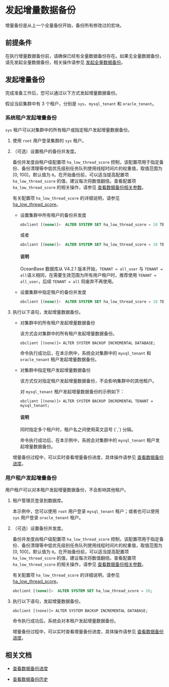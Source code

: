 # 发起增量数据备份

增量备份是从上一个全量备份开始，备份所有修改过的宏块。

## 前提条件

在执行增量数据备份前，请确保已经有全量数据备份存在。如果无全量数据备份，请先发起全量数据备份，相关操作请参见 [发起全量数据备份](../400.data-backup/200.initiate-full-data-backup.md)。
  
## 发起增量备份

完成准备工作后，您可以通过以下方式发起增量数据备份。

假设当前集群中有 3 个租户，分别是 `sys`、`mysql_tenant` 和 `oracle_tenant`。

### 系统租户发起增量备份

`sys` 租户可以对集群中的所有租户或指定租户发起增量数据备份。

1. 使用 `root` 用户登录集群的 `sys` 租户。

2. （可选）设置租户的备份并发度。

   备份并发度由租户级配置项 `ha_low_thread_score` 控制，该配置项用于指定备份、备份清理等中低优先级别任务队列使用线程时间片的权重值，取值范围为 [0, 100]，默认值为 `0`。在开始备份前，可以适当提高配置项 `ha_low_thread_score` 的值，建议每次将数值翻倍。查看配置项 `ha_low_thread_score` 的相关操作，请参见 [查看数据备份相关参数](700.parameters-of-data-backup.md)。

   有关配置项 `ha_low_thread_score` 的详细说明，请参见 [ha_low_thread_score](../../../700.reference/800.configuration-items-and-system-variables/100.system-configuration-items/400.tenant-level-configuration-items/4100.ha_high_thread_score.md)。

   * 设置集群中所有租户的备份并发度

      ```sql
      obclient [(none)]>  ALTER SYSTEM SET ha_low_thread_score = 10 TENANT = all_user;
      ```

      或者

      ```sql
      obclient [(none)]>  ALTER SYSTEM SET ha_low_thread_score = 10 TENANT = all;
      ```
  
      <main id="notice" type='explain'>
      <h4>说明</h4>
      <p>OceanBase 数据库从 V4.2.1 版本开始，<code>TENANT = all_user</code> 与 <code>TENANT = all</code>语义相同，在需要生效范围为所有用户租户时，推荐使用 <code>TENANT = all_user</code>，后续 <code>TENANT = all</code> 将废弃不再使用。</p>
      </main>

   * 设置集群中指定租户的备份并发度

      ```sql
      obclient [(none)]>  ALTER SYSTEM SET ha_low_thread_score = 10 TENANT = mysql_tenant;
      ```

3. 执行以下语句，发起增量数据备份。

   * 对集群中的所有租户发起增量数据备份

      该方式会对集群中的所有租户发起增量数据备份。

      ```shell
      obclient [(none)]> ALTER SYSTEM BACKUP INCREMENTAL DATABASE;
      ```

      命令执行成功后，在本示例中，系统会对集群中的 `mysql_tenant` 和 `oracle_tenant` 租户发起增量数据备份。

   * 对集群中指定租户发起增量数据备份

      该方式仅对指定租户发起增量数据备份，不会影响集群中的其他租户。

      对 `mysql_tenant` 租户发起增量数据备份的示例如下：

      ```shell
      obclient [(none)]> ALTER SYSTEM BACKUP INCREMENTAL TENANT = mysql_tenant;
      ```

      <main id="notice" type='explain'>
         <h4>说明</h4>
         <p>同时指定多个租户时，租户名之间使用英文逗号 (`,`) 分隔。</p>
      </main>

      命令执行成功后，在本示例中，系统会对集群中的 `mysql_tenant` 租户发起增量数据备份。

   增量备份过程中，可以实时查看增量备份进度，具体操作请参见 [查看数据备份进度](../400.data-backup/500.view-data-backup-progress.md)。

### 用户租户发起增量备份

用户租户可以对本租户发起增量数据备份，不会影响其他租户。

1. 租户管理员登录到数据库。

   本示例中，您可以使用 `root` 用户登录 `mysql_tenant` 租户；或者也可以使用 `sys` 用户登录 `oracle_tenant` 租户。

2. （可选）设置备份并发度。

   备份并发度由租户级配置项 `ha_low_thread_score` 控制，该配置项用于指定备份、备份清理等中低优先级别任务队列使用线程时间片的权重值，取值范围为 [0, 100]，默认值为 `0`。在开始备份前，可以适当提高配置项 `ha_low_thread_score` 的值，建议每次将数值翻倍。查看配置项 `ha_low_thread_score` 的相关操作，请参见 [查看数据备份相关参数](700.parameters-of-data-backup.md)。

   有关配置项 `ha_low_thread_score` 的详细说明，请参见 [ha_low_thread_score](../../../700.reference/800.configuration-items-and-system-variables/100.system-configuration-items/400.tenant-level-configuration-items/4100.ha_high_thread_score.md)。

   ```sql
   obclient [(none)]>  ALTER SYSTEM SET ha_low_thread_score = 10;
   ```

3. 执行以下语句，发起增量数据备份。

   ```shell
   obclient [(none)]> ALTER SYSTEM BACKUP INCREMENTAL DATABASE;
   ```

   命令执行成功后，系统会对本租户发起增量数据备份。

   增量备份过程中，可以实时查看增量备份进度，具体操作请参见 [查看数据备份进度](../400.data-backup/500.view-data-backup-progress.md)。

## 相关文档

* [查看数据备份进度](../400.data-backup/500.view-data-backup-progress.md)

* [查看数据备份历史](../400.data-backup/600.view-data-backup-history.md)
